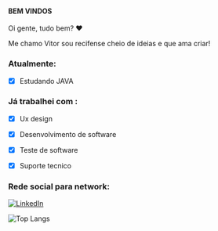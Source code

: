 #### BEM VINDOS 
Oi gente, tudo bem? ♥

Me chamo Vitor sou recifense cheio de ideias e que ama criar!




### Atualmente:

- [x]  Estudando JAVA



### Já trabalhei com :

- [x] Ux design 

- [x] Desenvolvimento de software

- [x] Teste de software

- [x] Suporte tecnico



### Rede social para network:

[![LinkedIn](https://img.shields.io/badge/LinkedIn-000?style=for-the-badge&logo=linkedin&logoColor=0E76A8)](https://www.linkedin.com/in/vitusantana/)
 


![Top Langs](https://github-readme-stats-git-masterrstaa-rickstaa.vercel.app/api/top-langs/?username=vitusantana&bg_color=000&border_color=30A3DC&title_color=E94D5F&text_color=FFF)